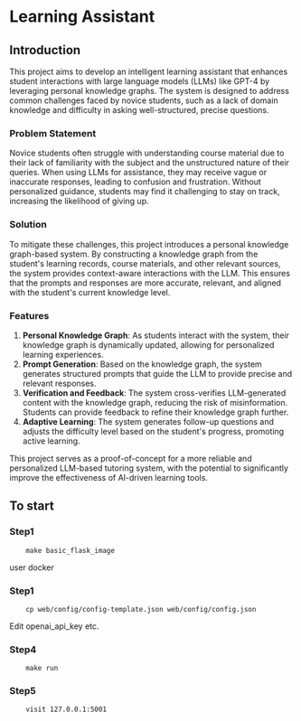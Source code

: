 # Learning Assistant

## Introduction

This project aims to develop an intelligent learning assistant that enhances student interactions with large language models (LLMs) like GPT-4 by leveraging personal knowledge graphs. The system is designed to address common challenges faced by novice students, such as a lack of domain knowledge and difficulty in asking well-structured, precise questions.

### Problem Statement

Novice students often struggle with understanding course material due to their lack of familiarity with the subject and the unstructured nature of their queries. When using LLMs for assistance, they may receive vague or inaccurate responses, leading to confusion and frustration. Without personalized guidance, students may find it challenging to stay on track, increasing the likelihood of giving up.

### Solution

To mitigate these challenges, this project introduces a personal knowledge graph-based system. By constructing a knowledge graph from the student's learning records, course materials, and other relevant sources, the system provides context-aware interactions with the LLM. This ensures that the prompts and responses are more accurate, relevant, and aligned with the student's current knowledge level.

### Features

1. **Personal Knowledge Graph**: As students interact with the system, their knowledge graph is dynamically updated, allowing for personalized learning experiences.
2. **Prompt Generation**: Based on the knowledge graph, the system generates structured prompts that guide the LLM to provide precise and relevant responses.
3. **Verification and Feedback**: The system cross-verifies LLM-generated content with the knowledge graph, reducing the risk of misinformation. Students can provide feedback to refine their knowledge graph further.
4. **Adaptive Learning**: The system generates follow-up questions and adjusts the difficulty level based on the student's progress, promoting active learning.

This project serves as a proof-of-concept for a more reliable and personalized LLM-based tutoring system, with the potential to significantly improve the effectiveness of AI-driven learning tools.


## To start
### Step1
```
    make basic_flask_image
```
user docker
### Step1 
```
    cp web/config/config-template.json web/config/config.json
```
Edit openai_api_key etc.
### Step4
```
    make run
```
### Step5
```
    visit 127.0.0.1:5001
```